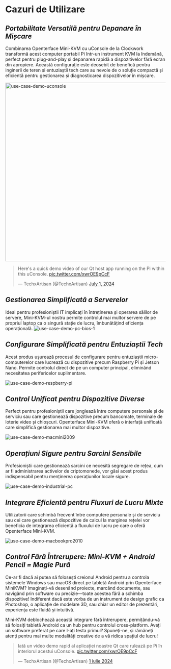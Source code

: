 # Cazuri de Utilizare
## ***Portabilitate Versatilă pentru Depanare în Mișcare***
Combinarea Openterface Mini-KVM cu uConsole de la Clockwork transformă acest computer portabil Pi într-un instrument KVM la îndemână, perfect pentru plug-and-play și depanarea rapidă a dispozitivelor fără ecran din apropiere. Această configurație este deosebit de benefică pentru inginerii de teren și entuziaștii tech care au nevoie de o soluție compactă și eficientă pentru gestionarea și diagnosticarea dispozitivelor în mișcare.

<img src="https://pbs.twimg.com/media/GRaeGqHa0AA_GMv?format=jpg&name=4096x4096" alt="use-case-demo-uconsole" width="560" height="560">

<blockquote class="twitter-tweet" data-media-max-width="560"><p lang="en" dir="ltr">Here&#39;s a quick demo video of our Qt host app running on the Pi within this uConsole. <a href="https://t.co/xwrOE9pCcF">pic.twitter.com/xwrOE9pCcF</a></p>&mdash; TechxArtisan (@TechxArtisan) <a href="https://twitter.com/TechxArtisan/status/1807824199152722019?ref_src=twsrc%5Etfw">July 1, 2024</a></blockquote> <script async src="https://platform.twitter.com/widgets.js" charset="utf-8"></script>

## ***Gestionarea Simplificată a Serverelor***
Ideal pentru profesioniștii IT implicați în întreținerea și operarea sălilor de servere, Mini-KVM-ul nostru permite controlul mai multor servere de pe propriul laptop ca o singură stație de lucru, îmbunătățind eficiența operațională.
![use-case-demo-pc-bios-1](https://assets.openterface.com/images/product/use-case-demo-pc-bios-1.jpg)

## ***Configurare Simplificată pentru Entuziaștii Tech***
Acest produs ușurează procesul de configurare pentru entuziaștii micro-computerelor care lucrează cu dispozitive precum Raspberry Pi și Jetson Nano. Permite controlul direct de pe un computer principal, eliminând necesitatea perifericelor suplimentare.

![use-case-demo-respberry-pi](https://assets.openterface.com/images/product/use-case-demo-respberry-pi.jpg)

## ***Control Unificat pentru Dispozitive Diverse***
Perfect pentru profesioniștii care jonglează între computere personale și de serviciu sau care gestionează dispozitive precum bancomate, terminale de loterie video și chioșcuri. Openterface Mini-KVM oferă o interfață unificată care simplifică gestionarea mai multor dispozitive.

![use-case-demo-macmini2009](https://assets.openterface.com/images/product/use-case-demo-macmini2009-3.jpg)

## ***Operațiuni Sigure pentru Sarcini Sensibile***
Profesioniștii care gestionează sarcini ce necesită segregare de rețea, cum ar fi administrarea activelor de criptomonede, vor găsi acest produs indispensabil pentru menținerea operațiunilor locale sigure.

![use-case-demo-industrial-pc](https://assets.openterface.com/images/product/use-case-demo-industrial-pc.jpg)

## ***Integrare Eficientă pentru Fluxuri de Lucru Mixte***
Utilizatorii care schimbă frecvent între computere personale și de serviciu sau cei care gestionează dispozitive de calcul la marginea rețelei vor beneficia de integrarea eficientă a fluxului de lucru pe care o oferă Openterface Mini-KVM.

![use-case-demo-macbookpro2010](https://assets.openterface.com/images/product/use-case-demo-macbookpro2010.jpg)

## ***Control Fără Întrerupere: Mini-KVM + Android Pencil = Magie Pură***
Ce-ar fi dacă ai putea să folosești creionul Android pentru a controla sistemele Windows sau macOS direct pe tabletă Android prin Openterface MiniKVM? Imaginați-vă desenând proiecte, marcând documente, sau navigând prin software cu precizie—toate acestea fără a schimba dispozitive! Indiferent dacă este vorba de un instrument de design grafic ca Photoshop, o aplicație de modelare 3D, sau chiar un editor de prezentări, experiența este fluidă și intuitivă.

Mini-KVM deblochează această integrare fără întrerupere, permițându-vă să folosiți tabletă Android ca un hub pentru controlul cross-platform. Aveți un software preferat pe care l-ați testa primul? Spuneți-ne, și rămâneți atenți pentru mai multe modalități creative de a vă ridica spațiul de lucru!

<blockquote class="twitter-tweet" data-media-max-width="560"><p lang="ro" dir="ltr">Iată un video demo rapid al aplicației noastre Qt care rulează pe Pi în interiorul acestui uConsole. <a href="https://t.co/xwrOE9pCcF">pic.twitter.com/xwrOE9pCcF</a></p>&mdash; TechxArtisan (@TechxArtisan) <a href="https://twitter.com/TechxArtisan/status/1872660955768946823?ref_src=twsrc%5Etfw">1 iulie 2024</a></blockquote> <script async src="https://platform.twitter.com/widgets.js" charset="utf-8"></script>